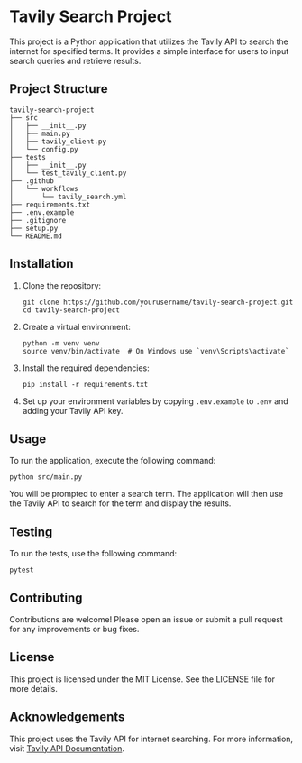 # Tavily Search Project

This project is a Python application that utilizes the Tavily API to search the internet for specified terms. It provides a simple interface for users to input search queries and retrieve results.

## Project Structure

```
tavily-search-project
├── src
│   ├── __init__.py
│   ├── main.py
│   ├── tavily_client.py
│   └── config.py
├── tests
│   ├── __init__.py
│   └── test_tavily_client.py
├── .github
│   └── workflows
│       └── tavily_search.yml
├── requirements.txt
├── .env.example
├── .gitignore
├── setup.py
└── README.md
```

## Installation

1. Clone the repository:
   ```
   git clone https://github.com/yourusername/tavily-search-project.git
   cd tavily-search-project
   ```

2. Create a virtual environment:
   ```
   python -m venv venv
   source venv/bin/activate  # On Windows use `venv\Scripts\activate`
   ```

3. Install the required dependencies:
   ```
   pip install -r requirements.txt
   ```

4. Set up your environment variables by copying `.env.example` to `.env` and adding your Tavily API key.

## Usage

To run the application, execute the following command:
```
python src/main.py
```

You will be prompted to enter a search term. The application will then use the Tavily API to search for the term and display the results.

## Testing

To run the tests, use the following command:
```
pytest
```

## Contributing

Contributions are welcome! Please open an issue or submit a pull request for any improvements or bug fixes.

## License

This project is licensed under the MIT License. See the LICENSE file for more details.

## Acknowledgements

This project uses the Tavily API for internet searching. For more information, visit [Tavily API Documentation](https://tavily.com/docs).